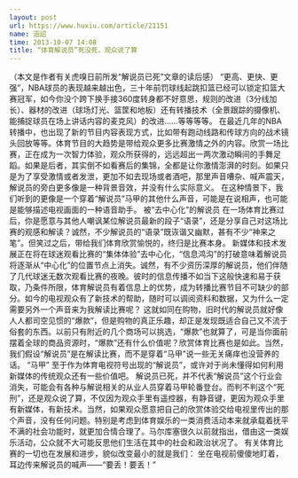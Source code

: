 ```yaml
---
layout: post
url: https://www.huxiu.com/article/21151
name: 涵詔
time: 2013-10-07 14:08
title: “体育解说员”死没死，观众说了算
---
```

（本文是作者有关虎嗅日前所发“解说员已死”文章的读后感） “更高、更快、更强”，NBA球员的表现越来越出色，三十年前罚球线起跳扣篮已经可以锁定扣篮大赛冠军，如今你没个跨下换手接360度转身都不好意思，规则的改进（3分线加长）、器材的改进（球场灯光、篮筐和地板）还有转播技术（全景跟踪的摄像机、能捕捉球员在场上讲话内容的麦克风）的改进……等等等等。 在最近几年的NBA转播中，也出现了新的节目内容表现方式，比如带有跑动线路和传球方向的战术镜头回放等等。体育节目的大趋势是带给观众更多比赛激情之外的内容。欣赏一场比赛，正在成为一次智力体验，观众所获得的，远远超出一两次激动瞬间的手舞足蹈。如果是后者，其实倒不如看赛后的集锦，全都是让你激情澎湃的时刻。如果只是为了享受激情或者发泄，更加不如去现场或者酒吧，那里声音嘈杂、喊声震天，解说员的旁白更多像是一种背景音效，并没有什么实际意义。 在这种情景下，我们听到的更像是一个穿着“解说员”马甲的其他什么声音，可能是在说相声，也可能是能够描述电视画面的一种语音助手。 被“去中心化”的解说员 在一场体育比赛过后，你是愿意与其他人嘲讽某位解说员最新的段子“语录”，还是分享自己对这场比赛的观感和解读？诚然，不少解说员的“语录”既诙谐又幽默，甚有不少“神来之笔”。但笑过之后，带给我们体育欣赏愉悦的，终归是比赛本身。 新媒体和技术发展正在将在球迷观看比赛的“集体体验”去中心化，“信息鸿沟”的打破意味着解说员将逐渐从“中心化”的位置节点上消失。诚然，有不少资历深厚的解说员，他们伴随了几代球迷无数次观看比赛的夜晚。彼时的信息传播不如当下这般快速和易于获取，乃条件所限，体育解说员有着信息上的优势，成为转播比赛节目不可缺少的部分。如今的电视观众有了新技术的帮助，随时可以调阅资料和数据，又为什么一定需要另外一个声音来为我解读比赛呢？ 这就如同在购物，旧时代的解说员就好像人人都司空见惯的“爆款”，但是购物的真正乐趣，却正是发现既适合自己又不流于俗套的东西。以前只有附近的几个商场可以挑选，“爆款”也就算了，可是当你面前摆着全球的商品资源时，“爆款”还有什么价值呢？欣赏体育比赛也是如此。当然，我们假设“解说员”是在解读比赛，而不是穿着“马甲”说一些无关痛痒也没营养的话。 “马甲” 至于作为体育电视符号出现的“解说员”，或许对于尚未懂得如何利用新媒体的传统观众还有一些价值吧。 解说员已死，并不代表“解说员”这个行业会消失，可能会有各种与解说相关的从业人员穿着马甲轮番登台。而判不判这个“死刑”，还是观众说了算，不仅因为观众手里有遥控器，有静音键，更因为观众手里有新媒体，有新技术。当然，如果观众愿意把自己的欣赏体验交给电视里传出的那个声音，没有任何问题。特别是考虑到体育娱乐的一类消费活动本来就承载着抚平不满的社会功能时，就更加合情合理了。马尔库塞很久以前就指出，借由这一类娱乐活动，公众就不大可能反思他们生活在其中的社会和政治状况了。 有关体育比赛的一切也在发展和进步，貌似改变最小的就是我们： 坐在电视前傻傻地盯着，耳边传来解说员的喊声——“要丢！要丢！”

